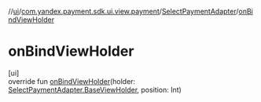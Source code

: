 //[ui](../../../index.md)/[com.yandex.payment.sdk.ui.view.payment](../index.md)/[SelectPaymentAdapter](index.md)/[onBindViewHolder](on-bind-view-holder.md)

# onBindViewHolder

[ui]\
override fun [onBindViewHolder](on-bind-view-holder.md)(holder: [SelectPaymentAdapter.BaseViewHolder](-base-view-holder/index.md), position: Int)
